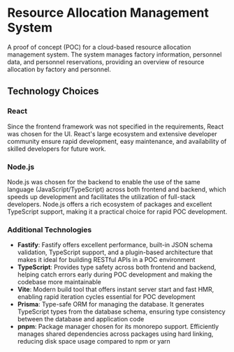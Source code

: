 # Resource Allocation Management System

A proof of concept (POC) for a cloud-based resource allocation management system. The system manages factory information, personnel data, and personnel reservations, providing an overview of resource allocation by factory and personnel.

## Technology Choices

### React
Since the frontend framework was not specified in the requirements, React was chosen for the UI. React's large ecosystem and extensive developer community ensure rapid development, easy maintenance, and availability of skilled developers for future work.

### Node.js
Node.js was chosen for the backend to enable the use of the same language (JavaScript/TypeScript) across both frontend and backend, which speeds up development and facilitates the utilization of full-stack developers. Node.js offers a rich ecosystem of packages and excellent TypeScript support, making it a practical choice for rapid POC development.

### Additional Technologies
- **Fastify**: Fastify offers excellent performance, built-in JSON schema validation, TypeScript support, and a plugin-based architecture that makes it ideal for building RESTful APIs in a POC environment
- **TypeScript**: Provides type safety across both frontend and backend, helping catch errors early during POC development and making the codebase more maintainable
- **Vite**: Modern build tool that offers instant server start and fast HMR, enabling rapid iteration cycles essential for POC development
- **Prisma**: Type-safe ORM for managing the database. It generates TypeScript types from the database schema, ensuring type consistency between the database and application code
- **pnpm**: Package manager chosen for its monorepo support. Efficiently manages shared dependencies across packages using hard linking, reducing disk space usage compared to npm or yarn